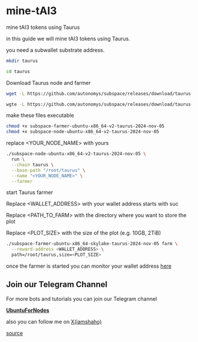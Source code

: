 # mine-tAI3
mine tAI3 tokens using Taurus

in this guide we will mine tAI3 tokens using Taurus.

you need a subwallet substrate address.

```bash
mkdir taurus
```

```bash
cd taurus
```

Download Taurus node and farmer 
```bash
wget -L https://github.com/autonomys/subspace/releases/download/taurus-2024-nov-05/subspace-node-ubuntu-x86_64-v2-taurus-2024-nov-05
```

```bash
wgte -L https://github.com/autonomys/subspace/releases/download/taurus-2024-nov-05/subspace-farmer-ubuntu-x86_64-v2-taurus-2024-nov-05
```

make these files executable
```bash
chmod +x subspace-farmer-ubuntu-x86_64-v2-taurus-2024-nov-05
chmod +x subspace-node-ubuntu-x86_64-v2-taurus-2024-nov-05
```

replace <YOUR_NODE_NAME> with yours

```bash
./subspace-node-ubuntu-x86_64-v2-taurus-2024-nov-05 \
  run \
  --chain taurus \
  --base-path "/root/taurus" \
  --name "<YOUR_NODE_NAME>" \
  --farmer
```

start Taurus farmer 

Replace <WALLET_ADDRESS> with your wallet address starts with suc

Replace <PATH_TO_FARM> with the directory where you want to store the plot

Replace <PLOT_SIZE> with the size of the plot (e.g. 10GB, 2TiB)

```bash
./subspace-farmer-ubuntu-x86_64-skylake-taurus-2024-nov-05 farm \
  --reward-address <WALLET_ADDRESS> \
  path=/root/taurus,size=<PLOT_SIZE>
```

once the farmer is started you can monitor your wallet address [here](https://astral.autonomys.xyz/taurus/consensus/accounts/)

## Join our Telegram Channel

For more bots and tutorials you can join our Telegram channel

[**UbuntuForNodes**](https://t.me/ubuntufornodes)

also you can follow me on [X(iamshaho)](https://x.com/iamshaho)

[source](https://docs.autonomys.xyz/farming/cli/taurus/)
